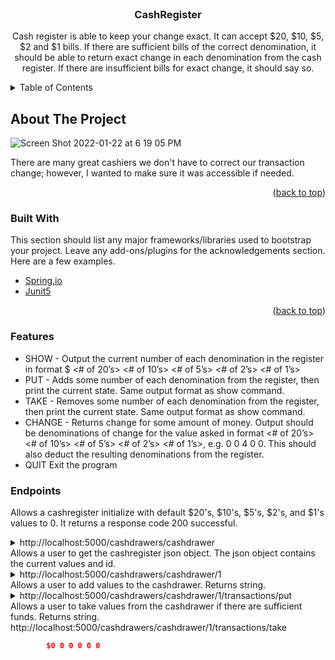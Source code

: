 <div id="top"></div>


<br />
<div align="center">
  <h3 align="center">CashRegister</h3>
  <p align="center">
    Cash register is able to keep your change exact. It can accept $20, $10, $5, $2 and $1 bills. If there are sufficient 
bills of the correct denomination, it should be able to return exact change in each denomination from the cash register. If there are insufficient bills for exact change, it should say so. 
    <br />
  </p>
</div>



<!-- TABLE OF CONTENTS -->
<details>
  <summary>Table of Contents</summary>
  <ol>
    <li>
      <a href="#about-the-project">About The Project</a>
      <ul>
        <li><a href="#built-with">Built With</a></li>
      </ul>
    </li>
  </ol>
</details>



<!-- ABOUT THE PROJECT -->
## About The Project

![Screen Shot 2022-01-22 at 6 19 05 PM](https://user-images.githubusercontent.com/57274530/150703629-a7774a64-32f7-4363-82cf-6d40c2054da8.png)

There are many great cashiers we don't have to correct our transaction change; however, I wanted to make sure it was accessible if needed.

<p align="right">(<a href="#top">back to top</a>)</p>


### Built With

This section should list any major frameworks/libraries used to bootstrap your project. Leave any add-ons/plugins for the acknowledgements section. Here are a few examples.

* [Spring.io](https://spring.io/projects/spring-framework)
* [Junit5](https://junit.org/junit5/)

<p align="right">(<a href="#top">back to top</a>)</p>

### Features
        
* SHOW - Output the current number of each denomination in the register in format $<total> <# of 20’s> <# of 10’s> <# of 5’s> <# of 2’s> <# of 1’s> 
* PUT - Adds some number of each denomination from the register, then print the current state. Same output format as show command. 
* TAKE - Removes some number of each denomination from the register, then print the current state. Same output format as show command. 
* CHANGE - Returns change for some amount of money. Output should be denominations of change for the value asked in format <# of 20’s> <# of 
          10’s> <# of 5’s> <# of 2’s> <# of 1’s>, e.g. 0 0 4 0 0. This should also deduct the resulting denominations from the register. 
* QUIT Exit the program 

### Endpoints
Allows a cashregister initialize with default $20's, $10's, $5's, $2's, and $1's values to 0. It returns a response code 200 successful.
<details>
<summary>http://localhost:5000/cashdrawers/cashdrawer</summary>

```JSON
{
1
}
```

</details>
Allows a user to get the cashregister json object. The json object contains the current values and id.
<details>
<summary>http://localhost:5000/cashdrawers/cashdrawer/1</summary>

```JSON
        {
            "id": 1,
            "twenty": 0,
            "ten": 0,
            "five": 0,
            "two": 0,
            "one": 0,
            "total": 0
        }
```

</details>
Allows a user to add values to the cashdrawer. Returns string.
<details>
<summary>http://localhost:5000/cashdrawers/cashdrawer/1/transactions/put</summary>

```JSON
        $68 1 2 3 4 5
```

</details>
Allows a user to take values from the cashdrawer if there are sufficient funds. Returns string.
<summary>http://localhost:5000/cashdrawers/cashdrawer/1/transactions/take</summary>

```JSON
        $0 0 0 0 0 0
```

</details>
        
